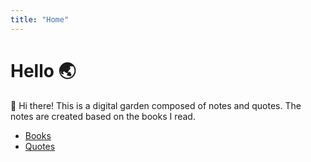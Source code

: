 ```yaml
---
title: "Home"
---
```


# Hello 🌏

👋 Hi there! This is a digital garden composed of notes and quotes. The notes are created based on the books I read.


- [Books](moc/books.md)
- [Quotes](moc/quotes.md)
